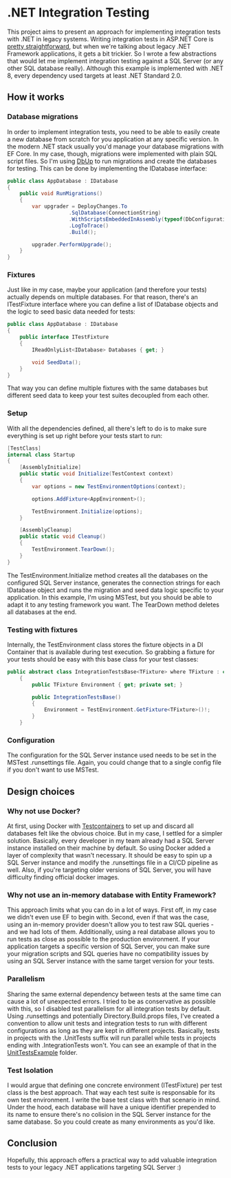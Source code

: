 # .NET Integration Testing

This project aims to present an approach for implementing integration tests with .NET in legacy systems. Writing integration tests in ASP.NET Core is [pretty straightforward](https://learn.microsoft.com/en-us/aspnet/core/test/integration-tests?view=aspnetcore-9.0), but when we're talking about legacy .NET Framework applications, it gets a bit trickier. So I wrote a few abstractions that would let me implement integration testing against a SQL Server (or any other SQL database really). Although this example is implemented with .NET 8, every dependency used targets at least .NET Standard 2.0.

## How it works

### Database migrations
In order to implement integration tests, you need to be able to easily create a new database from scratch for you application at any specific version. In the modern .NET stack usually you'd manage your database migrations with EF Core. In my case, though, migrations were implemented with plain SQL script files. So I'm using [DbUp](https://github.com/DbUp/DbUp) to run migrations and create the databases for testing. This can be done by implementing the IDatabase interface:

```c#
public class AppDatabase : IDatabase
{ 
	public void RunMigrations()
	{
		var upgrader = DeployChanges.To
                    .SqlDatabase(ConnectionString)
                    .WithScriptsEmbeddedInAssembly(typeof(DbConfiguration).Assembly)
                    .LogToTrace()
                    .Build();

		upgrader.PerformUpgrade();
	}
}
```
### Fixtures
Just like in my case, maybe your application (and therefore your tests) actually depends on multiple databases. For that reason, there's an ITestFixture interface where you can define a list of IDatabase objects and the logic to seed basic data needed for tests:
```c#
public class AppDatabase : IDatabase
{ 
	public interface ITestFixture
	{
		IReadOnlyList<IDatabase> Databases { get; }

		void SeedData();
	}
}
```
That way you can define multiple fixtures with the same databases but different seed data to keep your test suites decoupled from each other.
### Setup
With all the dependencies defined, all there's left to do is to make sure everything is set up right before your tests start to run:
```c#
[TestClass]
internal class Startup
{
	[AssemblyInitialize]
	public static void Initialize(TestContext context)
	{
		var options = new TestEnvironmentOptions(context);

		options.AddFixture<AppEnvironment>();

		TestEnvironment.Initialize(options);
	}

	[AssemblyCleanup]
	public static void Cleanup()
	{
		TestEnvironment.TearDown();
	}
}
```
The TestEnvironment.Initialize method creates all the databases on the configured SQL Server instance, generates the connection strings for each IDatabase object and runs the migration and seed data logic specific to your application. In this example, I'm using MSTest, but you should be able to adapt it to any testing framework you want. The TearDown method deletes all databases at the end.
### Testing with fixtures
Internally, the TestEnvironment class stores the fixture objects in a DI Container that is available during test execution. So grabbing a fixture for your tests should be easy with this base class for your test classes:
```c#
public abstract class IntegrationTestsBase<TFixture> where TFixture : class, ITestFixture
	{
		public TFixture Environment { get; private set; }

		public IntegrationTestsBase()
		{
			Environment = TestEnvironment.GetFixture<TFixture>()!;
		}
	}
```
### Configuration
The configuration for the SQL Server instance used needs to be set in the MSTest .runsettings file. Again, you could change that to a single config file if you don't want to use MSTest.

## Design choices

### Why not use Docker?
At first, using Docker with [Testcontainers](https://github.com/testcontainers/testcontainers-dotnet) to set up and discard all databases felt like the obvious choice. But in my case, I settled for a simpler solution. Basically, every developer in my team already had a SQL Server instance installed on their machine by default. So using Docker added a layer of complexity that wasn't necessary. It should be easy to spin up a SQL Server instance and modify the .runsettings file in a CI/CD pipeline as well. Also, if you're targeting older versions of SQL Server, you will have difficulty finding official docker images.

### Why not use an in-memory database with Entity Framework?
This approach limits what you can do in a lot of ways. First off, in my case we didn't even use EF to begin with. Second, even if that was the case, using an in-memory provider doesn't allow you to test raw SQL queries - and we had lots of them. Additionally, using a real database allows you to run tests as close as possible to the production environment. If your application targets a specific version of SQL Server, you can make sure your migration scripts and SQL queries have no compatibility issues by using an SQL Server instance with the same target version for your tests.

### Parallelism
Sharing the same external dependency between tests at the same time can cause a lot of unexpected errors. I tried to be as conservative as possible with this, so I disabled test parallelism for all integration tests by default. Using .runsettings and potentially Directory.Build.props files, I've created a convention to allow unit tests and integration tests to run with different configurations as long as they are kept in different projects. Basically, tests in projects with the .UnitTests suffix will run parallel while tests in projects ending with .IntegrationTests won't. You can see an example of that in the [UnitTestsExample](./UnitTestsExample/) folder.

### Test Isolation
I would argue that defining one concrete environment (ITestFixture) per test class is the best approach. That way each test suite is responsable for its own test environment. I write the base test class with that scenario in mind. Under the hood, each database will have a unique identifier prepended to its name to ensure there's no colision in the SQL Server instance for the same database. So you could create as many environments as you'd like.

## Conclusion

Hopefully, this approach offers a practical way to add valuable integration tests to your legacy .NET applications targeting SQL Server :)
